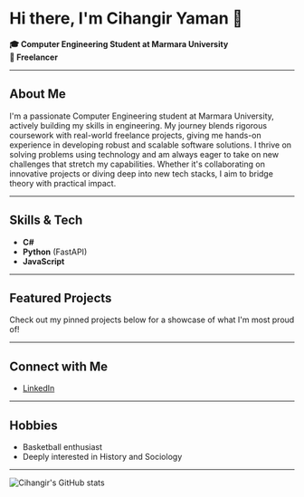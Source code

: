 # Hi there, I'm Cihangir Yaman 👋

**🎓 Computer Engineering Student at Marmara University**  
**💼 Freelancer**

---

## About Me

I'm a passionate Computer Engineering student at Marmara University, actively building my skills in engineering. My journey blends rigorous coursework with real-world freelance projects, giving me hands-on experience in developing robust and scalable software solutions. I thrive on solving problems using technology and am always eager to take on new challenges that stretch my capabilities. Whether it's collaborating on innovative projects or diving deep into new tech stacks, I aim to bridge theory with practical impact.

---

## Skills & Tech

- **C#**
- **Python** (FastAPI)
- **JavaScript**

---

## Featured Projects

Check out my pinned projects below for a showcase of what I'm most proud of!

---

## Connect with Me

- [LinkedIn](https://www.linkedin.com/in/cihangir-yaman)

---

## Hobbies

- Basketball enthusiast
- Deeply interested in History and Sociology

---

![Cihangir's GitHub stats](https://github-readme-stats.vercel.app/api?username=cihangiryaman&show_icons=true&theme=default)
